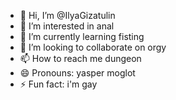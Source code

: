 - 👋 Hi, I’m @IlyaGizatulin
- 👀 I’m interested in anal
- 🌱 I’m currently learning fisting
- 💞️ I’m looking to collaborate on orgy
- 📫 How to reach me dungeon
- 😄 Pronouns: yasper moglot
- ⚡ Fun fact: i'm gay

<!---
IlyaGizatulin/IlyaGizatulin is a ✨ special ✨ repository because its `README.md` (this file) appears on your GitHub profile.
You can click the Preview link to take a look at your changes.
--->
